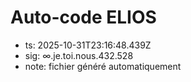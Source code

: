 # Auto-code ELIOS
- ts: 2025-10-31T23:16:48.439Z
- sig: ∞.je.toi.nous.432.528
- note: fichier généré automatiquement